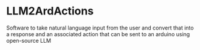 # LLM2ArdActions
 Software to take natural language input from the user and convert that into a response and an associated action that can be sent to an arduino using open-source LLM
